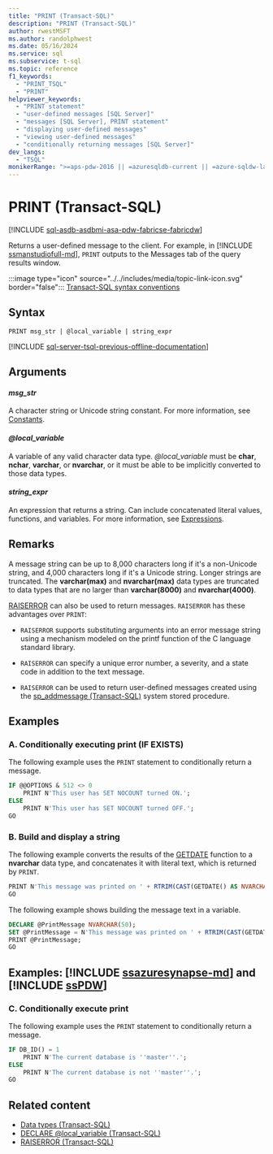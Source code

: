 ```yaml
---
title: "PRINT (Transact-SQL)"
description: "PRINT (Transact-SQL)"
author: rwestMSFT
ms.author: randolphwest
ms.date: 05/16/2024
ms.service: sql
ms.subservice: t-sql
ms.topic: reference
f1_keywords:
  - "PRINT_TSQL"
  - "PRINT"
helpviewer_keywords:
  - "PRINT statement"
  - "user-defined messages [SQL Server]"
  - "messages [SQL Server], PRINT statement"
  - "displaying user-defined messages"
  - "viewing user-defined messages"
  - "conditionally returning messages [SQL Server]"
dev_langs:
  - "TSQL"
monikerRange: ">=aps-pdw-2016 || =azuresqldb-current || =azure-sqldw-latest || >=sql-server-2016 || >=sql-server-linux-2017 || =azuresqldb-mi-current || =fabric"
---
```


# PRINT (Transact-SQL)

[!INCLUDE [sql-asdb-asdbmi-asa-pdw-fabricse-fabricdw](../../includes/applies-to-version/sql-asdb-asdbmi-asa-pdw-fabricse-fabricdw.md)]

Returns a user-defined message to the client. For example, in [!INCLUDE [ssmanstudiofull-md](../../includes/ssmanstudiofull-md.md)], `PRINT` outputs to the Messages tab of the query results window.

:::image type="icon" source="../../includes/media/topic-link-icon.svg" border="false"::: [Transact-SQL syntax conventions](../../t-sql/language-elements/transact-sql-syntax-conventions-transact-sql.md)

## Syntax

```syntaxsql
PRINT msg_str | @local_variable | string_expr
```

[!INCLUDE [sql-server-tsql-previous-offline-documentation](../../includes/sql-server-tsql-previous-offline-documentation.md)]

## Arguments

#### *msg_str*

A character string or Unicode string constant. For more information, see [Constants](../data-types/constants-transact-sql.md).

#### *@local_variable*

A variable of any valid character data type. *@local_variable* must be **char**, **nchar**, **varchar**, or **nvarchar**, or it must be able to be implicitly converted to those data types.

#### *string_expr*

An expression that returns a string. Can include concatenated literal values, functions, and variables. For more information, see [Expressions](expressions-transact-sql.md).

## Remarks

A message string can be up to 8,000 characters long if it's a non-Unicode string, and 4,000 characters long if it's a Unicode string. Longer strings are truncated. The **varchar(max)** and **nvarchar(max)** data types are truncated to data types that are no larger than **varchar(8000)** and **nvarchar(4000)**.

[RAISERROR](raiserror-transact-sql.md) can also be used to return messages. `RAISERROR` has these advantages over `PRINT`:

- `RAISERROR` supports substituting arguments into an error message string using a mechanism modeled on the printf function of the C language standard library.

- `RAISERROR` can specify a unique error number, a severity, and a state code in addition to the text message.

- `RAISERROR` can be used to return user-defined messages created using the [sp_addmessage (Transact-SQL)](../../relational-databases/system-stored-procedures/sp-addmessage-transact-sql.md) system stored procedure.

## Examples

### A. Conditionally executing print (IF EXISTS)

The following example uses the `PRINT` statement to conditionally return a message.

```sql
IF @@OPTIONS & 512 <> 0
    PRINT N'This user has SET NOCOUNT turned ON.';
ELSE
    PRINT N'This user has SET NOCOUNT turned OFF.';
GO
```

### B. Build and display a string

The following example converts the results of the [GETDATE](../functions/getdate-transact-sql.md) function to a **nvarchar** data type, and concatenates it with literal text, which is returned by `PRINT`.

```sql
PRINT N'This message was printed on ' + RTRIM(CAST(GETDATE() AS NVARCHAR(30))) + N'.';
GO
```

The following example shows building the message text in a variable.

```sql
DECLARE @PrintMessage NVARCHAR(50);
SET @PrintMessage = N'This message was printed on ' + RTRIM(CAST(GETDATE() AS NVARCHAR(30))) + N'.';
PRINT @PrintMessage;
GO
```

## Examples: [!INCLUDE [ssazuresynapse-md](../../includes/ssazuresynapse-md.md)] and [!INCLUDE [ssPDW](../../includes/sspdw-md.md)]

### C. Conditionally execute print

The following example uses the `PRINT` statement to conditionally return a message.

```sql
IF DB_ID() = 1
    PRINT N'The current database is ''master''.';
ELSE
    PRINT N'The current database is not ''master''.';
GO
```

## Related content

- [Data types (Transact-SQL)](../data-types/data-types-transact-sql.md)
- [DECLARE @local_variable (Transact-SQL)](declare-local-variable-transact-sql.md)
- [RAISERROR (Transact-SQL)](raiserror-transact-sql.md)
